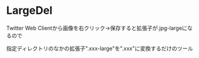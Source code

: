 # LargeDel
Twitter Web Clientから画像を右クリック→保存すると拡張子が.jpg-largeになるので

指定ディレクトリのなかの拡張子".xxx-large"を".xxx"に変換するだけのツール
